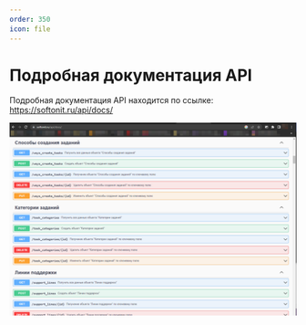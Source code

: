 ```yaml
---
order: 350
icon: file
---
```


# Подробная документация API

Подробная документация API находится по ссылке: https://softonit.ru/api/docs/

![01_ПодробнаяДокументацияAPI](static/01_ПодробнаяДокументацияAPI.png)
